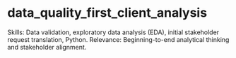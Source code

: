# data_quality_first_client_analysis
Skills: Data validation, exploratory data analysis (EDA), initial stakeholder request translation, Python. Relevance: Beginning-to-end analytical thinking and stakeholder alignment.
